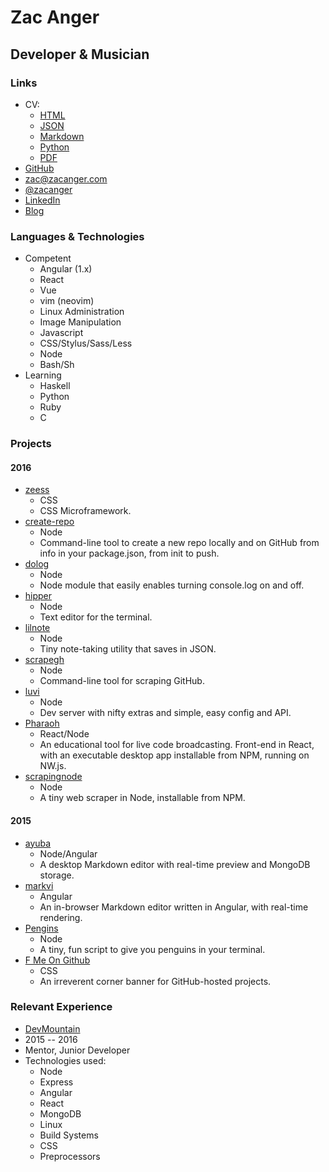 # Zac Anger
## Developer & Musician

### Links
* CV:
  * [HTML](http://zacanger.com/cv)
  * [JSON](http://zacanger.com/cv/zacanger.json)
  * [Markdown](http://zacanger.com/cv/zacanger.md)
  * [Python](http://zacanger.com/cv/zacanger.py)
  * [PDF](http://zacanger.com/cv/zacanger.pdf)
* [GitHub](https://github.com/zacanger)
* [zac@zacanger.com](mailto:zac@zacanger.com)
* [@zacanger](http://twitter.com/@zacanger)
* [LinkedIn](http://linkedin.com/in/zacanger)
* [Blog](http://zacanger.com/blog)


### Languages & Technologies
* Competent
  * Angular (1.x)
  * React
  * Vue
  * vim (neovim)
  * Linux Administration
  * Image Manipulation
  * Javascript
  * CSS/Stylus/Sass/Less
  * Node
  * Bash/Sh
* Learning
  * Haskell
  * Python
  * Ruby
  * C


###  Projects

#### 2016
* [zeess](http://zacanger.github.io/zeess)
  * CSS
  * CSS Microframework.
* [create-repo](http://npm.im/create-repo)
  * Node
  * Command-line tool to create a new repo locally and on GitHub from info in your
    package.json, from init to push.
* [dolog](http://npm.im/dolog)
  * Node
  * Node module that easily enables turning console.log on and off.
* [hipper](http://npm.im/hipper)
  * Node
  * Text editor for the terminal.
* [lilnote](http://npm.im/lilnote)
  * Node
  * Tiny note-taking utility that saves in JSON.
* [scrapegh](http://npm.im/scrapegh)
  * Node
  * Command-line tool for scraping GitHub.
* [luvi](http://npm.im/luvi)
  * Node
  * Dev server with nifty extras and simple, easy config and API.
* [Pharaoh](http://pharaoh.js.org)
  * React/Node
  * An educational tool for live code broadcasting. Front-end in React, with an
    executable desktop app installable from NPM, running on NW.js.
* [scrapingnode](http://npm.im/scrapingnode)
  * Node
  * A tiny web scraper in Node, installable from NPM.

#### 2015
* [ayuba](https://github.com/zacanger/ayuba.git)
  * Node/Angular
  * A desktop Markdown editor with real-time preview and MongoDB storage.
* [markvi](http://npm.im/markvi)
  * Angular
  * An in-browser Markdown editor written in Angular, with real-time rendering.
* [Pengins](http://npm.im/pengins)
  * Node
  * A tiny, fun script to give you penguins in your terminal.
* [F Me On Github](http://zacanger.github.io/f-me-on-github)
  * CSS
  * An irreverent corner banner for GitHub-hosted projects.


### Relevant Experience

* [DevMountain](http://devmounta.in)
* 2015 -- 2016
* Mentor, Junior Developer
* Technologies used:
  * Node
  * Express
  * Angular
  * React
  * MongoDB
  * Linux
  * Build Systems
  * CSS
  * Preprocessors

